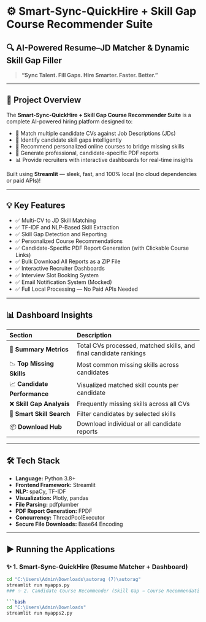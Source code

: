 # ⚙️ Smart-Sync-QuickHire + Skill Gap Course Recommender Suite  
## 🔍 AI-Powered Resume–JD Matcher & Dynamic Skill Gap Filler  

> **“Sync Talent. Fill Gaps. Hire Smarter. Faster. Better.”**

---

## 🚀 Project Overview

The **Smart-Sync-QuickHire + Skill Gap Course Recommender Suite** is a complete AI-powered hiring platform designed to:

- 📄 Match multiple candidate CVs against Job Descriptions (JDs)
- 🧩 Identify candidate skill gaps intelligently
- 🎯 Recommend personalized online courses to bridge missing skills
- 📑 Generate professional, candidate-specific PDF reports
- 📊 Provide recruiters with interactive dashboards for real-time insights

Built using **Streamlit** — sleek, fast, and 100% local (no cloud dependencies or paid APIs)!

---

## 💡 Key Features

- ✅ Multi-CV to JD Skill Matching  
- ✅ TF-IDF and NLP-Based Skill Extraction  
- ✅ Skill Gap Detection and Reporting  
- ✅ Personalized Course Recommendations  
- ✅ Candidate-Specific PDF Report Generation (with Clickable Course Links)  
- ✅ Bulk Download All Reports as a ZIP File  
- ✅ Interactive Recruiter Dashboards  
- ✅ Interview Slot Booking System  
- ✅ Email Notification System (Mocked)  
- ✅ Full Local Processing — No Paid APIs Needed  

---

## 📊 Dashboard Insights

| Section | Description |
|:--------|:------------|
| 📌 **Summary Metrics** | Total CVs processed, matched skills, and final candidate rankings |
| 📉 **Top Missing Skills** | Most common missing skills across candidates |
| 📈 **Candidate Performance** | Visualized matched skill counts per candidate |
| ❌ **Skill Gap Analysis** | Frequently missing skills across all CVs |
| 🧠 **Smart Skill Search** | Filter candidates by selected skills |
| 📦 **Download Hub** | Download individual or all candidate reports |

---

## 🛠️ Tech Stack

- **Language:** Python 3.8+
- **Frontend Framework:** Streamlit
- **NLP:** spaCy, TF-IDF
- **Visualization:** Plotly, pandas
- **File Parsing:** pdfplumber
- **PDF Report Generation:** FPDF
- **Concurrency:** ThreadPoolExecutor
- **Secure File Downloads:** Base64 Encoding

---

## ▶️ Running the Applications

### ✨ 1. Smart-Sync-QuickHire (Resume Matcher + Dashboard)

```bash
cd "C:\Users\Admin\Downloads\autorag (7)\autorag"
streamlit run myapps.py
### ✨ 2. Candidate Course Recommender (Skill Gap → Course Recommendations)

```bash
cd "C:\Users\Admin\Downloads"
streamlit run myapps2.py


